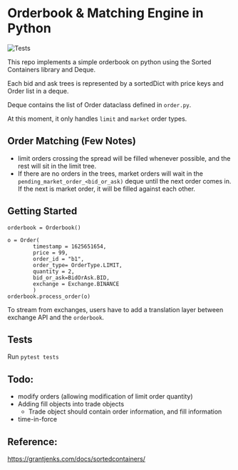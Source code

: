 # Orderbook & Matching Engine in Python

![Tests](https://github.com/tanlooting/python-orderbook/actions/workflows/test.yml/badge.svg)

This repo implements a simple orderbook on python using the Sorted Containers library and Deque.

Each bid and ask trees is represented by a sortedDict with price keys and Order list in a deque. 

Deque contains the list of Order dataclass defined in `order.py`.

At this moment, it only handles `limit` and `market` order types.


## Order Matching (Few Notes)
- limit orders crossing the spread will be filled whenever possible, and the rest will sit in the limit tree.
- If there are no orders in the trees, market orders will wait in the `pending_market_order_<bid_or_ask)` deque until the next order comes in. If the next is market order, it will be filled against each other.


## Getting Started
```
orderbook = Orderbook()

o = Order(
        timestamp = 1625651654, 
        price = 99, 
        order_id = "b1", 
        order_type= OrderType.LIMIT, 
        quantity = 2, 
        bid_or_ask=BidOrAsk.BID, 
        exchange = Exchange.BINANCE
        )
orderbook.process_order(o)
```

To stream from exchanges, users have to add a translation layer between exchange API and the `orderbook`.

## Tests
Run `pytest tests`

## Todo:
- modify orders (allowing modification of limit order quantity)
- Adding fill objects into trade objects
  - Trade object should contain order information, and fill information
- time-in-force

## Reference:
https://grantjenks.com/docs/sortedcontainers/ 